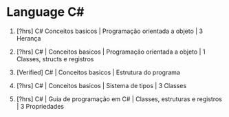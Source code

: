 # Language C#

1. [?hrs] C# Conceitos basicos | Programação orientada a objeto | 3 Herança 
<!--https://learn.microsoft.com/pt-br/dotnet/csharp/fundamentals/object-oriented/inheritance#abstract-base-classes-->
2. [?hrs] C# | Conceitos basicos | Programação orientada a objeto | 1 Classes, structs e registros
<!--https://learn.microsoft.com/pt-br/dotnet/csharp/fundamentals/object-oriented/#encapsulation-->
3. [Verified] C# | Conceitos basicos | Estrutura do programa
<!--https://learn.microsoft.com/pt-br/dotnet/csharp/fundamentals/program-structure/#related-sections-->
4. [?hrs] C# | Conceitos basicos | Sistema de tipos | 3 Classes
<!--https://learn.microsoft.com/pt-br/dotnet/csharp/fundamentals/types/classes#reference-types-->
5. [?hrs] C# | Guia de programação em C# | Classes, estruturas e registros | 3 Propriedades
<!--https://learn.microsoft.com/pt-br/dotnet/csharp/programming-guide/classes-and-structs/properties#properties-overview-->